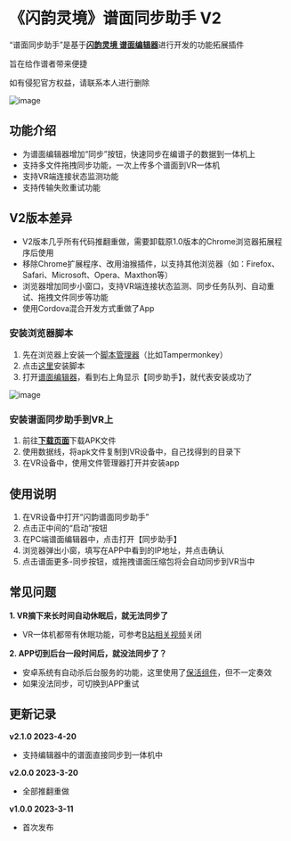 # 《闪韵灵境》谱面同步助手 V2
“谱面同步助手”是基于[**闪韵灵境 谱面编辑器**](https://cipher-editor-cn.picovr.com/)进行开发的功能拓展插件

旨在给作谱者带来便捷

如有侵犯官方权益，请联系本人进行删除

![image](https://user-images.githubusercontent.com/51113234/226376674-f1f7315a-b1d7-4d5d-9de6-68d84ac32b0d.png)

## 功能介绍
 - 为谱面编辑器增加“同步”按钮，快速同步在编谱子的数据到一体机上
 - 支持多文件拖拽同步功能，一次上传多个谱面到VR一体机
 - 支持VR端连接状态监测功能
 - 支持传输失败重试功能

## V2版本差异
 - V2版本几乎所有代码推翻重做，需要卸载原1.0版本的Chrome浏览器拓展程序后使用
 - 移除Chrome扩展程序、改用油猴插件，以支持其他浏览器（如：Firefox、Safari、Microsoft、Opera、Maxthon等）
 - 浏览器增加同步小窗口，支持VR端连接状态监测、同步任务队列、自动重试、拖拽文件同步等功能
 - 使用Cordova混合开发方式重做了App

### 安装浏览器脚本
1. 先在浏览器上安装一个[脚本管理器](https://greasyfork.org/zh-CN/help/installing-user-scripts)（比如Tampermonkey）
2. 点击[这里](https://greasyfork.org/zh-CN/scripts/462205)安装脚本
3. 打开[谱面编辑器](https://cipher-editor-cn.picovr.com/)，看到右上角显示【同步助手】，就代表安装成功了

![image](https://user-images.githubusercontent.com/51113234/226379351-55407f06-4877-4e4f-8993-580a9227c590.png)

### 安装谱面同步助手到VR上
1. 前往[**下载页面**](../../releases/latest)下载APK文件
1. 使用数据线，将apk文件复制到VR设备中，自己找得到的目录下
2. 在VR设备中，使用文件管理器打开并安装app

## 使用说明
1. 在VR设备中打开“闪韵谱面同步助手”
2. 点击正中间的“启动”按钮
3. 在PC端谱面编辑器中，点击打开【同步助手】
4. 浏览器弹出小窗，填写在APP中看到的IP地址，并点击确认
5. 点击谱面更多-同步按钮，或拖拽谱面压缩包将会自动同步到VR当中

## 常见问题
**1. VR摘下来长时间自动休眠后，就无法同步了**
 - VR一体机都带有休眠功能，可参考[B站相关视频](https://search.bilibili.com/all?keyword=pico4%20%E4%BC%91%E7%9C%A0)关闭

**2. APP切到后台一段时间后，就没法同步了？**
 - 安卓系统有自动杀后台服务的功能，这里使用了[保活组件](https://github.com/fanqieVip/keeplive)，但不一定奏效
 - 如果没法同步，可切换到APP重试

## 更新记录

**v2.1.0 2023-4-20**
 - 支持编辑器中的谱面直接同步到一体机中

**v2.0.0 2023-3-20**
 - 全部推翻重做

**v1.0.0 2023-3-11**
 - 首次发布
